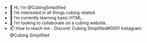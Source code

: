 - 👋 Hi, I’m @CubingSimplified
- 👀 I’m interested in all things cubing related.
- 🌱 I’m currently learning basic HTML.
- 💞️ I’m looking to collaborate on a cubing website.
- 📫 How to reach me - Discord: Cubing Simplified#0001 Instagram: @Cubing Simplified

<!---
CubingSimplified/CubingSimplified is a ✨ special ✨ repository because its `README.md` (this file) appears on your GitHub profile.
You can click the Preview link to take a look at your changes.
--->
